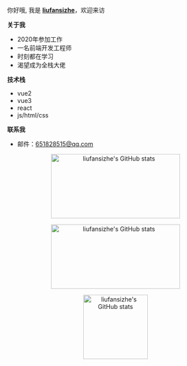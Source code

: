 你好哦, 我是  [**liufansizhe**](https://github.com/liufansizhe)，欢迎来访

**关于我**
- 2020年参加工作
- 一名前端开发工程师
- 时刻都在学习
- 渴望成为全栈大佬

**技术栈**
- vue2
- vue3
- react
- js/html/css

**联系我**
- 邮件：651828515@qq.com

<p align="center">
  <img width=300 height=150 src="https://github-readme-stats.vercel.app/api?username=liufansizhe" alt="liufansizhe's GitHub stats" />
 
</p>
<p align="center">
 <img width=300 height=150 src="https://github-readme-stats.vercel.app/api/top-langs/?username=liufansizhe&layout=compact" alt="liufansizhe's GitHub stats" />
</p>
<p align="center">
  <img height=150 src="https://github-contribution-stats.vercel.app/api/?username=liufansizhe" alt="liufansizhe's GitHub stats" />
</p>